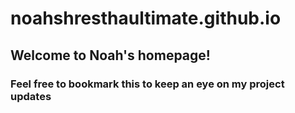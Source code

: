 # noahshresthaultimate.github.io

## Welcome to Noah's homepage!
### Feel free to bookmark this to keep an eye on my project updates
